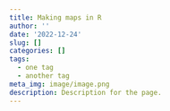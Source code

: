 ```yaml
---
title: Making maps in R
author: ''
date: '2022-12-24'
slug: []
categories: []
tags:
  - one tag
  - another tag
meta_img: image/image.png
description: Description for the page.
---
```


